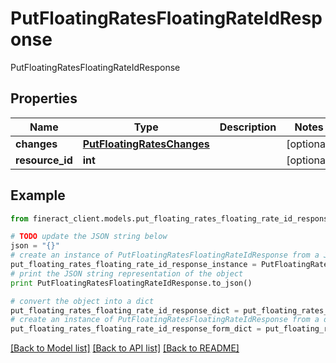 # PutFloatingRatesFloatingRateIdResponse

PutFloatingRatesFloatingRateIdResponse

## Properties

Name | Type | Description | Notes
------------ | ------------- | ------------- | -------------
**changes** | [**PutFloatingRatesChanges**](PutFloatingRatesChanges.md) |  | [optional] 
**resource_id** | **int** |  | [optional] 

## Example

```python
from fineract_client.models.put_floating_rates_floating_rate_id_response import PutFloatingRatesFloatingRateIdResponse

# TODO update the JSON string below
json = "{}"
# create an instance of PutFloatingRatesFloatingRateIdResponse from a JSON string
put_floating_rates_floating_rate_id_response_instance = PutFloatingRatesFloatingRateIdResponse.from_json(json)
# print the JSON string representation of the object
print PutFloatingRatesFloatingRateIdResponse.to_json()

# convert the object into a dict
put_floating_rates_floating_rate_id_response_dict = put_floating_rates_floating_rate_id_response_instance.to_dict()
# create an instance of PutFloatingRatesFloatingRateIdResponse from a dict
put_floating_rates_floating_rate_id_response_form_dict = put_floating_rates_floating_rate_id_response.from_dict(put_floating_rates_floating_rate_id_response_dict)
```
[[Back to Model list]](../README.md#documentation-for-models) [[Back to API list]](../README.md#documentation-for-api-endpoints) [[Back to README]](../README.md)


